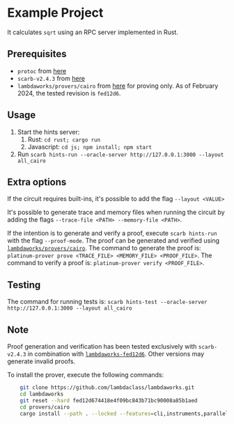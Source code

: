 # Example Project

It calculates `sqrt` using an RPC server implemented in Rust.

## Prerequisites

- `protoc` from [here](https://grpc.io/docs/protoc-installation/)
- `scarb-v2.4.3` from [here](https://github.com/software-mansion/scarb/releases/tag/v2.4.3)
- `lambdaworks/provers/cairo` from [here](https://github.com/lambdaclass/lambdaworks/tree/fed12d674418e4f09bc843b71bc90008a85b1aed) for proving only. As of February 2024, the tested revision is `fed12d6`.

## Usage

1. Start the hints server:
    1. Rust: `cd rust; cargo run`
    2. Javascript: `cd js; npm install; npm start`
2. Run `scarb hints-run --oracle-server http://127.0.0.1:3000 --layout all_cairo`

## Extra options

If the circuit requires built-ins, it's possible to add the flag `--layout <VALUE>`

It's possible to generate trace and memory files when running the circuit
by adding the flags `--trace-file <PATH> --memory-file <PATH>`.

If the intention is to generate and verify a proof, execute `scarb hints-run` with the flag `--proof-mode`.
The proof can be generated and verified using [`lambdaworks/provers/cairo`](https://github.com/lambdaclass/lambdaworks/tree/fed12d674418e4f09bc843b71bc90008a85b1aed).
The command to generate the proof is: `platinum-prover prove <TRACE_FILE> <MEMORY_FILE> <PROOF_FILE>`.
The command to verify a proof is: `platinum-prover verify <PROOF_FILE>`.

## Testing

The command for running tests is: `scarb hints-test --oracle-server http://127.0.0.1:3000 --layout all_cairo`

## Note

Proof generation and verification has been tested exclusively with `scarb-v2.4.3` in combination with [`lambdaworks-fed12d6`](https://github.com/lambdaclass/lambdaworks/tree/fed12d674418e4f09bc843b71bc90008a85b1aed). Other versions may generate invalid proofs.

To install the prover, execute the following commands:
```bash
    git clone https://github.com/lambdaclass/lambdaworks.git
    cd lambdaworks
    git reset --hard fed12d674418e4f09bc843b71bc90008a85b1aed
    cd provers/cairo
    cargo install --path . --locked --features=cli,instruments,parallel
```
